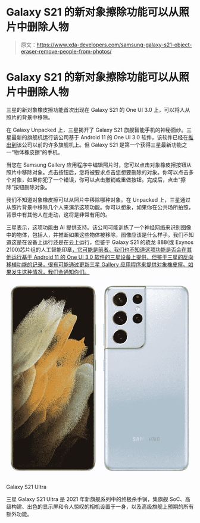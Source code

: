 # Galaxy S21 的新对象擦除功能可以从照片中删除人物

> 原文：<https://www.xda-developers.com/samsung-galaxy-s21-object-eraser-remove-people-from-photos/>

# Galaxy S21 的新对象擦除功能可以从照片中删除人物

三星的新对象橡皮擦功能首次出现在 Galaxy S21 的 One UI 3.0 上，可以将人从照片的背景中移除。

在 Galaxy Unpacked 上，三星揭开了 Galaxy S21 旗舰智能手机的神秘面纱。三星最新的旗舰机运行该公司基于 Android 11 的 One UI 3.0 软件，该软件已经在[推出到](https://www.xda-developers.com/tag/samsung-one-ui-3-0/)该公司以前的许多旗舰机上。但 Galaxy S21 是第一个获得三星最新功能之一“物体橡皮擦”的手机。

当您在 Samsung Gallery 应用程序中编辑照片时，您可以点击对象橡皮擦按钮从照片中移除对象。点击按钮后，您将被要求点击您想要删除的对象。你可以点击多个对象，如果你犯了一个错误，你可以点击撤销或重做按钮。完成后，点击“擦除”按钮删除对象。

我们不知道对象橡皮擦可以从照片中移除哪种对象。在 Unpacked 上，三星通过从照片背景中移除几个人来演示这项功能。你可以想象，如果你在公共场所拍照，背景中有其他人在走动，这将是非常有用的。

三星表示，这项功能由 AI 提供支持。该公司可能训练了一个神经网络来识别图像中的物体，包括人，并推断如果这些物体被移除，图像应该是什么样子。我们不知道这是在设备上运行还是在云上运行，但鉴于 Galaxy S21 的骁龙 888(或 Exynos 2100)芯片组的人工智能印章[，它可能是前者。我们也不知道这项功能是否会在其他运行基于 Android 11 的 One UI 3.0 软件的三星设备上提供，但鉴于三星的反向移植功能的记录，很有可能通过更新三星 Gallery 应用程序来提供对象橡皮擦。如果发生这种情况，我们会通知你们。](https://www.xda-developers.com/samsung-galaxy-s21-specs/)

 <picture>![The Galaxy S21 Ultra may be a year old, but it still holds up very well in 2022, offering a lot of the same things that make the Galaxy S22 Ultra great!](img/9cab2a06cf2c4cb925a491d9f8af64ee.png)</picture> 

Galaxy S21 Ultra

三星 Galaxy S21 Ultra 是 2021 年新旗舰系列中的终极杀手锏，集旗舰 SoC、高级构建、出色的显示屏和令人惊叹的相机设置于一身，以及高级旗舰上预期的所有额外功能。